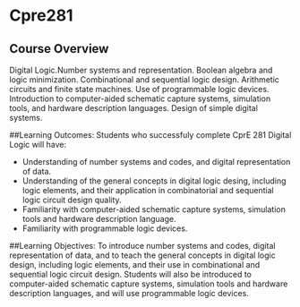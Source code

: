 # Cpre281

## Course Overview
Digital Logic.Number systems and representation. Boolean algebra and logic minimization. Combinational and sequential logic design. Arithmetic circuits and finite state machines. Use of programmable logic devices. Introduction to computer-aided schematic capture systems, simulation tools, and hardware description languages. Design of simple digital systems.

##Learning Outcomes: 
Students who successfuly complete CprE 281 Digital Logic will have: 
* Understanding of number systems and codes, and digital representation of data.
* Understanding of the general concepts in digital logic desing, including logic elements, and their application in combinatorial and sequential logic circuit design quality.
* Familiarity with computer-aided schematic capture systems, simulation tools and hardware description language.
* Familiarity with programmable logic devices.

##Learning Objectives:
To introduce number systems and codes, digital representation of data, and to teach the general concepts in digital logic design, including logic elements, and their use in combinational and sequential logic circuit design. Students will also be introduced to computer-aided schematic capture systems, simulation tools and hardware description languages, and will use programmable logic devices.
